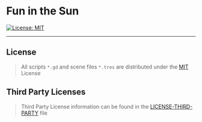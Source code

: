 # Fun in the Sun
[![License: MIT](https://img.shields.io/badge/License-MIT-brightgreen.svg?style=for-the-badge)](LICENSE)

***

## License
>All scripts `*.gd` and scene files `*.tres` are distributed under the [MIT](LICENSE) License

## Third Party Licenses
>Third Party License information can be found in the [LICENSE-THIRD-PARTY](LICENSE-THIRD-PARTY) file
